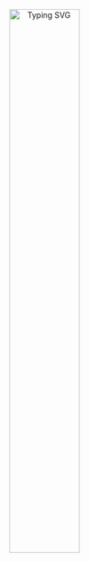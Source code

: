 <div align="center">
  <a href="https://git.io/typing-svg"><img src="https://readme-typing-svg.demolab.com?font=Fira+Code&size=25&duration=3500&pause=1000&color=F70000&center=true&vCenter=true&width=435&lines=Hi%2C+I'm+Jo%C3%A3o+Vitor;Welcome+to+my+Github+page+%3AD" alt="Typing SVG" width="50%" />



